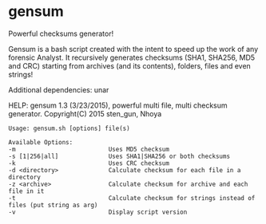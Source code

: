 # gensum
Powerful checksums generator!

Gensum is a bash script created with the intent to speed up the work of any forensic Analyst.
It recursively generates checksums (SHA1, SHA256, MD5 and CRC) starting from archives (and its contents), folders, files and even strings!

Additional dependencies: unar

HELP:
	gensum 1.3 (3/23/2015), powerful multi file, multi checksum generator.
	Copyright(C) 2015 sten_gun, Nhoya  
	
	Usage: gensum.sh [options] file(s)
	
	Available Options:
	-m                          Uses MD5 checksum
	-s [1|256|all]              Uses SHA1|SHA256 or both checksums
	-k                          Uses CRC checksum
	-d <directory>              Calculate checksum for each file in a directory
	-z <archive>                Calculate checksum for archive and each file in it
	-t                          Calculate checksum for strings instead of files (put string as arg)
	-v                          Display script version

	
